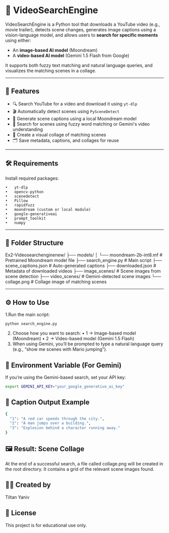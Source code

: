 # 🎥 VideoSearchEngine

VideoSearchEngine is a Python tool that downloads a YouTube video (e.g., movie trailer), detects scene changes, generates image captions using a vision-language model, and allows users to **search for specific moments** using either:
- An **image-based AI model** (Moondream)
- A **video-based AI model** (Gemini 1.5 Flash from Google)

It supports both fuzzy text matching and natural language queries, and visualizes the matching scenes in a collage.

---

## 🚀 Features

- 🔍 Search YouTube for a video and download it using `yt-dlp`
- 🎬 Automatically detect scenes using `PySceneDetect`
- 🧠 Generate scene captions using a local Moondream model
- 🤖 Search for scenes using fuzzy word matching or Gemini's video understanding
- 🧩 Create a visual collage of matching scenes
- 🗂️ Save metadata, captions, and collages for reuse

---

## 🛠️ Requirements

Install required packages:

	•	yt-dlp
	•	opencv-python
	•	scenedetect
	•	Pillow
	•	rapidfuzz
	•	moondream (custom or local module)
	•	google-generativeai
	•	prompt_toolkit
	•	numpy

 ---

 ## 📁 Folder Structure

 Ex2-Videosearchenginenew/
 ├── models/
 │   └── moondream-2b-int8.mf         # Pretrained Moondream model file
 ├── search_engine.py                 # Main script
 ├── scene_captions.json              # Auto-generated captions
 ├── downloaded.json                  # Metadata of downloaded videos
 ├── image_scenes/                    # Scene images from scene detection
 ├── video_scenes/                    # Gemini-detected scene images
 └── collage.png                      # Collage image of matching scenes

 ---

 ## ⚙️ How to Use

 1.Run the main script:
  
    python search_engine.py
 2.	Choose how you want to search:
	  •	1 → Image-based model (Moondream)
	  •	2 → Video-based model (Gemini 1.5 Flash)
 3.	When using Gemini, you’ll be prompted to type a natural language query (e.g., “show me scenes with Mario jumping”).

## 🔑 Environment Variable (For Gemini)
If you’re using the Gemini-based search, set your API key:
   ```bash
   export GEMINI_API_KEY="your_google_generative_ai_key"
   ```
## 🧠 Caption Output Example
   ```bash
   {
     "1": "A red car speeds through the city.",
     "2": "A man jumps over a building.",
     "3": "Explosion behind a character running away."
   }
   ```
   

## 🖼️ Result: Scene Collage

At the end of a successful search, a file called collage.png will be created in the root directory. It contains a grid of the relevant scene images found.

## 👩‍💻 Created by

Tiltan Yaniv

## 📄 License

This project is for educational use only.
